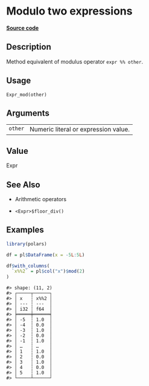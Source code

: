 

# Modulo two expressions

[**Source code**](https://github.com/pola-rs/r-polars/tree/c47431ca69622f79ed7a3f1d7bfee6075ffabfee/R/expr__expr.R#L293)

## Description

Method equivalent of modulus operator <code>expr %% other</code>.

## Usage

<pre><code class='language-R'>Expr_mod(other)
</code></pre>

## Arguments

<table>
<tr>
<td style="white-space: nowrap; font-family: monospace; vertical-align: top">
<code id="Expr_mod_:_other">other</code>
</td>
<td>
Numeric literal or expression value.
</td>
</tr>
</table>

## Value

Expr

## See Also

<ul>
<li>

Arithmetic operators

</li>
<li>

<code>\<Expr\>$floor_div()</code>

</li>
</ul>

## Examples

``` r
library(polars)

df = pl$DataFrame(x = -5L:5L)

df$with_columns(
  `x%%2` = pl$col("x")$mod(2)
)
```

    #> shape: (11, 2)
    #> ┌─────┬──────┐
    #> │ x   ┆ x%%2 │
    #> │ --- ┆ ---  │
    #> │ i32 ┆ f64  │
    #> ╞═════╪══════╡
    #> │ -5  ┆ 1.0  │
    #> │ -4  ┆ 0.0  │
    #> │ -3  ┆ 1.0  │
    #> │ -2  ┆ 0.0  │
    #> │ -1  ┆ 1.0  │
    #> │ …   ┆ …    │
    #> │ 1   ┆ 1.0  │
    #> │ 2   ┆ 0.0  │
    #> │ 3   ┆ 1.0  │
    #> │ 4   ┆ 0.0  │
    #> │ 5   ┆ 1.0  │
    #> └─────┴──────┘
